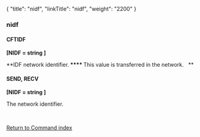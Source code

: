 {
    "title": "nidf",
    "linkTitle": "nidf",
    "weight": "2200"
}<span id="nidf"></span>

### nidf

#### CFTIDF

**\[NIDF = string \]**

**<span style="font-weight: normal;">IDF
network identifier.</span><span style="font-weight: bold;"> **** </span><span style="font-weight: normal;">This value is transferred in the network.
 </span> **

#### SEND, RECV

**\[NIDF = string \]**

The network identifier.

 

[Return to Command index](../../)
